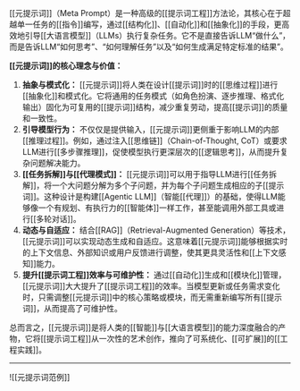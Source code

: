 [[元提示词]]（Meta Prompt）是一种高级的[[提示词工程]]方法论，其核心在于超越单一任务的[[指令]]编写，通过[[结构化]]、[[自动化]]和[[抽象化]]的手段，更高效地引导[[大语言模型]]（LLMs）执行复杂任务。它不是直接告诉LLM“做什么”，而是告诉LLM“如何思考”、“如何理解任务”以及“如何生成满足特定标准的结果”。

**[[元提示词]]的核心理念与价值：**

1.  **抽象与模式化：** [[元提示词]]将人类在设计[[提示词]]时的[[思维过程]]进行[[抽象化]]和模式化。它将通用的任务模式（如角色扮演、逐步推理、格式化输出）固化为可复用的[[提示词]]结构，减少重复劳动，提高[[提示词]]的质量和一致性。
2.  **引导模型行为：** 不仅仅是提供输入，[[元提示词]]更侧重于影响LLM的内部[[推理过程]]。例如，通过注入[[思维链]]（Chain-of-Thought, CoT）或要求LLM进行[[多步骤推理]]，促使模型执行更深层次的[[逻辑思考]]，从而提升复杂问题解决能力。
3.  **[[任务拆解]]与[[代理模式]]：** [[元提示词]]可以用于指导LLM进行[[任务拆解]]，将一个大问题分解为多个子问题，并为每个子问题生成相应的子[[提示词]]。这种设计是构建[[Agentic LLM]]（智能[[代理]]）的基础，使得LLM能够像一个有规划、有执行力的[[智能体]]一样工作，甚至能调用外部工具或进行[[多轮对话]]。
4.  **动态与自适应：** 结合[[RAG]]（Retrieval-Augmented Generation）等技术，[[元提示词]]可以实现动态生成和自适应。这意味着[[元提示词]]能够根据实时的上下文信息、外部知识或用户反馈进行调整，使其更具灵活性和[[上下文感知]]能力。
5.  **提升[[提示词工程]]效率与可维护性：** 通过[[自动化]]生成和[[模块化]]管理，[[元提示词]]大大提升了[[提示词工程]]的效率。当模型更新或任务需求变化时，只需调整[[元提示词]]中的核心策略或模块，而无需重新编写所有[[提示词]]，从而提高了可维护性。

总而言之，[[元提示词]]是将人类的[[智能]]与[[大语言模型]]的能力深度融合的产物，它将[[提示词工程]]从一次性的艺术创作，推向了可系统化、[[可扩展]]的[[工程实践]]。


---
![[元提示词范例]]